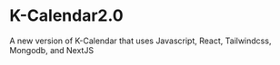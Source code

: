 # K-Calendar2.0
A new version of K-Calendar that uses Javascript, React, Tailwindcss, Mongodb, and NextJS
